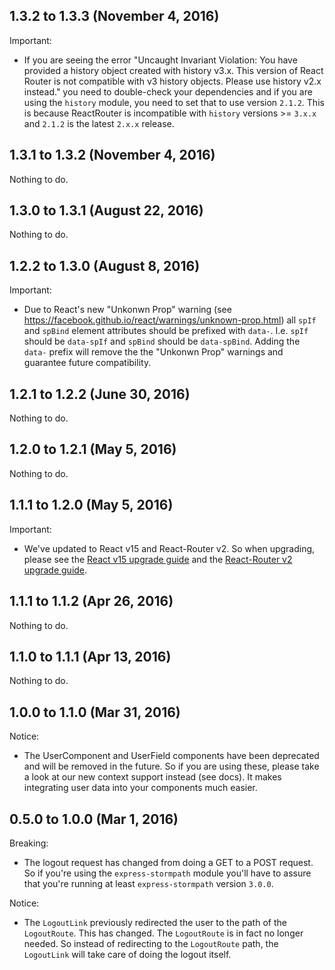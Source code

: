 ## 1.3.2 to 1.3.3 (November 4, 2016)

Important:

  - If you are seeing the error "Uncaught Invariant Violation: You have provided a history object created with
    history v3.x. This version of React Router is not compatible with v3 history objects. Please use history
    v2.x instead." you need to double-check your dependencies and if you are using the `history` module,
    you need to set that to use version `2.1.2`. This is because ReactRouter is incompatible with `history`
    versions >= `3.x.x` and `2.1.2` is the latest `2.x.x` release.

## 1.3.1 to 1.3.2 (November 4, 2016)

Nothing to do.

## 1.3.0 to 1.3.1 (August 22, 2016)

Nothing to do.

## 1.2.2 to 1.3.0 (August 8, 2016)

Important:

  - Due to React's new "Unkonwn Prop" warning (see https://facebook.github.io/react/warnings/unknown-prop.html) all `spIf` and `spBind` element attributes should be prefixed with `data-`.
    I.e. `spIf` should be `data-spIf` and `spBind` should be `data-spBind`. Adding the `data-` prefix will remove the the "Unkonwn Prop" warnings and guarantee future compatibility.

## 1.2.1 to 1.2.2 (June 30, 2016)

Nothing to do.

## 1.2.0 to 1.2.1 (May 5, 2016)

Nothing to do.

## 1.1.1 to 1.2.0 (May 5, 2016)

Important:

  - We've updated to React v15 and React-Router v2. So when upgrading, please see
  the [React v15 upgrade guide](https://facebook.github.io/react/blog/2016/04/07/react-v15.html) and
  the [React-Router v2 upgrade guide](https://github.com/reactjs/react-router/blob/master/upgrade-guides/v2.0.0.md).

## 1.1.1 to 1.1.2 (Apr 26, 2016)

Nothing to do.

## 1.1.0 to 1.1.1 (Apr 13, 2016)

Nothing to do.

## 1.0.0 to 1.1.0 (Mar 31, 2016)

Notice:

  - The UserComponent and UserField components have been deprecated and will be removed
  in the future. So if you are using these, please take a look at our new context support
  instead (see docs). It makes integrating user data into your components much easier.

## 0.5.0 to 1.0.0 (Mar 1, 2016)

Breaking:

  - The logout request has changed from doing a GET to a POST request. So if you're
  using the `express-stormpath` module you'll have to assure that you're running at
  least `express-stormpath` version `3.0.0`.

Notice:

  - The `LogoutLink` previously redirected the user to the path of the `LogoutRoute`.
  This has changed. The `LogoutRoute` is in fact no longer needed. So instead of
  redirecting to the `LogoutRoute` path, the `LogoutLink` will take care of doing
  the logout itself.